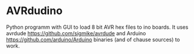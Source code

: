 # AVRdudino
Python programm with GUI to load 8 bit AVR hex files to ino boards.
It uses avrdude https://github.com/sigmike/avrdude
and Arduino https://github.com/arduino/Arduino 
binaries (and of chause sources) to work.

